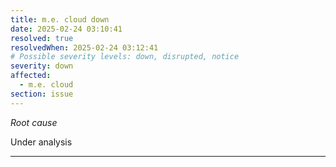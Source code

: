 ```yaml
---
title: m.e. cloud down
date: 2025-02-24 03:10:41
resolved: true
resolvedWhen: 2025-02-24 03:12:41
# Possible severity levels: down, disrupted, notice
severity: down
affected:
  - m.e. cloud
section: issue
---
```


*Root cause*

Under analysis

---


